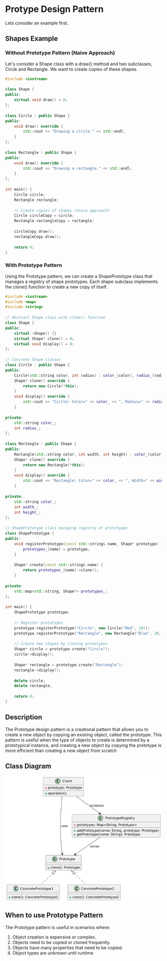 # Protype Design Pattern

Lets consider an example first.

## Shapes Example

### Without Prototype Pattern (Naive Approach)

Let's consider a Shape class with a draw() method and two subclasses, Circle and Rectangle. We want to create copies of these shapes.

```C++
#include <iostream>

class Shape {
public:
    virtual void draw() = 0;
};

class Circle : public Shape {
public:
    void draw() override {
        std::cout << "Drawing a circle." << std::endl;
    }
};

class Rectangle : public Shape {
public:
    void draw() override {
        std::cout << "Drawing a rectangle." << std::endl;
    }
};

int main() {
    Circle circle;
    Rectangle rectangle;

    // Create copies of shapes (naive approach)
    Circle circleCopy = circle;
    Rectangle rectangleCopy = rectangle;

    circleCopy.draw();
    rectangleCopy.draw();

    return 0;
}
```

### With Prototype Pattern

Using the Prototype pattern, we can create a ShapePrototype class that manages a registry of shape prototypes. Each shape subclass implements the clone() function to create a new copy of itself.

```C++
#include <iostream>
#include <map>
#include <string>

// Abstract Shape class with clone() function
class Shape {
public:
    virtual ~Shape() {}
    virtual Shape* clone() = 0;
    virtual void display() = 0;
};

// Concrete Shape classes
class Circle : public Shape {
public:
    Circle(std::string color, int radius) : color_(color), radius_(radius) {}
    Shape* clone() override {
        return new Circle(*this);
    }
    void display() override {
        std::cout << "Circle: Color=" << color_ << ", Radius=" << radius_ << std::endl;
    }

private:
    std::string color_;
    int radius_;
};

class Rectangle : public Shape {
public:
    Rectangle(std::string color, int width, int height) : color_(color), width_(width), height_(height) {}
    Shape* clone() override {
        return new Rectangle(*this);
    }
    void display() override {
        std::cout << "Rectangle: Color=" << color_ << ", Width=" << width_ << ", Height=" << height_ << std::endl;
    }

private:
    std::string color_;
    int width_;
    int height_;
};

// ShapePrototype class managing registry of prototypes
class ShapePrototype {
public:
    void registerPrototype(const std::string& name, Shape* prototype) {
        prototypes_[name] = prototype;
    }

    Shape* create(const std::string& name) {
        return prototypes_[name]->clone();
    }

private:
    std::map<std::string, Shape*> prototypes_;
};

int main() {
    ShapePrototype prototype;

    // Register prototypes
    prototype.registerPrototype("Circle", new Circle("Red", 10));
    prototype.registerPrototype("Rectangle", new Rectangle("Blue", 20, 30));

    // Create new shapes by cloning prototypes
    Shape* circle = prototype.create("Circle");
    circle->display();

    Shape* rectangle = prototype.create("Rectangle");
    rectangle->display();

    delete circle;
    delete rectangle;

    return 0;
}
```

## Description

The Prototype design pattern is a creational pattern that allows you to create a new object by copying an existing object, called the prototype. This pattern is useful when the type of objects to create is determined by a prototypical instance, and creating a new object by copying the prototype is more efficient than creating a new object from scratch

## Class Diagram

![Image](../images/prototype.png)

## When to use Prototype Pattern

The Prototype pattern is useful in scenarios where:

1. Object creation is expensive or complex.
2. Objects need to be copied or cloned frequently.
3. Objects have many properties that need to be copied.
4. Object types are unknown until runtime
